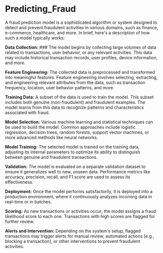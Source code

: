 # Predicting_Fraud
A fraud prediction model is a sophisticated algorithm or system designed to detect and prevent fraudulent activities in various domains, such as finance, e-commerce, healthcare, and more. In brief, here's a description of how such a model typically works:

**Data Collection:** ### The model begins by collecting large volumes of data related to transactions, user behavior, or any relevant activities. This data may include historical transaction records, user profiles, device information, and more.

**Feature Engineering:** The collected data is preprocessed and transformed into meaningful features. Feature engineering involves selecting, extracting, and engineering relevant attributes from the data, such as transaction frequency, location, user behavior patterns, and more.

**Training Data:** A subset of the data is used to train the model. This subset includes both genuine (non-fraudulent) and fraudulent examples. The model learns from this data to recognize patterns and characteristics associated with fraud.

**Model Selection:** Various machine learning and statistical techniques can be used to build the model. Common approaches include logistic regression, decision trees, random forests, support vector machines, or more advanced methods like neural networks.

**Model Training:** The selected model is trained on the training data, adjusting its internal parameters to optimize its ability to distinguish between genuine and fraudulent transactions.

**Validation:** The model is evaluated on a separate validation dataset to ensure it generalizes well to new, unseen data. Performance metrics like accuracy, precision, recall, and F1 score are used to assess its effectiveness.

**Deployment:** Once the model performs satisfactorily, it is deployed into a production environment, where it continuously analyzes incoming data in real-time or in batches.

**Scoring:** As new transactions or activities occur, the model assigns a fraud likelihood score to each one. Transactions with high scores are flagged for further review.

**Alerts and Intervention:** Depending on the system's setup, flagged transactions may trigger alerts for manual review, automated actions (e.g., blocking a transaction), or other interventions to prevent fraudulent activities.
